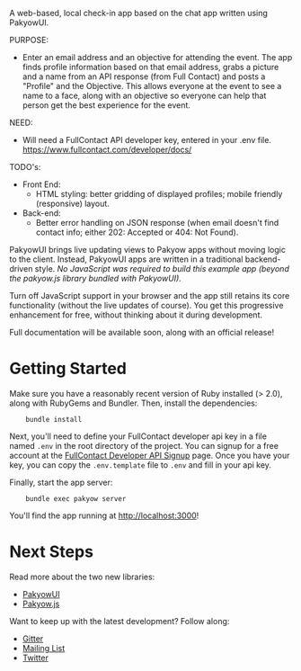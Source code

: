 A web-based, local check-in app based on the chat app written using PakyowUI.

PURPOSE:
* Enter an email address and an objective for attending the event. The app finds profile information based on that email address, grabs a picture and a name from an API response (from Full Contact) and posts a "Profile" and the Objective.  This allows everyone at the event to see a name to a face, along with an objective so everyone can help that person get the best experience for the event.

NEED: 
* Will need a FullContact API developer key, entered in your .env file. 
https://www.fullcontact.com/developer/docs/

TODO's:
* Front End:
	* HTML styling: better gridding of displayed profiles; mobile friendly (responsive) layout. 
* Back-end:
	* Better error handling on JSON response (when email doesn't find contact info; either 202: Accepted or 404: Not Found).


PakyowUI brings live updating views to Pakyow apps without moving logic to the
client. Instead, PakyowUI apps are written in a traditional backend-driven
style. *No JavaScript was required to build this example app (beyond the
pakyow.js library bundled with PakyowUI).*

Turn off JavaScript support in your browser and the app still retains its core
functionality (without the live updates of course). You get this progressive
enhancement for free, without thinking about it during development.

Full documentation will be available soon, along with an official release!

# Getting Started

Make sure you have a reasonably recent version of Ruby installed (> 2.0), along
with RubyGems and Bundler. Then, install the dependencies:

		bundle install

Next, you'll need to define your FullContact developer api key in a file named
`.env` in the root directory of the project. You can signup for a free account
at the 
[FullContact Developer API Signup](https://www.fullcontact.com/developer/pricing/) 
page. Once you have your key, you can copy the `.env.template` file to `.env` and
fill in your api key.

Finally, start the app server:

		bundle exec pakyow server

You'll find the app running at [http://localhost:3000](http://localhost:3000)!

# Next Steps

Read more about the two new libraries:

- [PakyowUI](https://github.com/pakyow/pakyow/tree/master/pakyow-ui)
- [Pakyow.js](https://github.com/pakyow/pakyow-js)

Want to keep up with the latest development? Follow along:

- [Gitter](https://gitter.im/pakyow/chat)
- [Mailing List](http://eepurl.com/_NLlD)
- [Twitter](http://twitter.com/pakyow)
